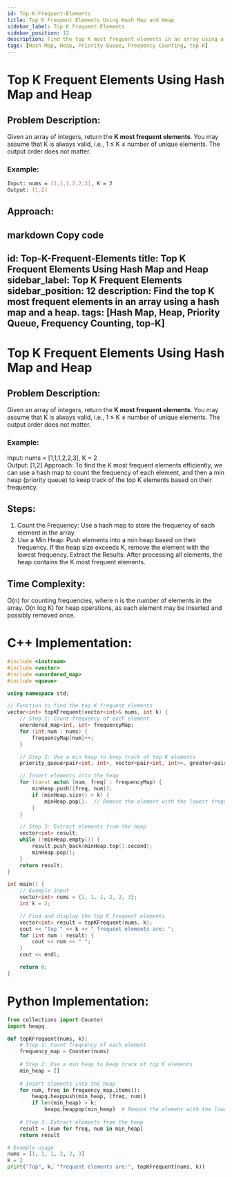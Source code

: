 ```yaml
---
id: Top-K-Frequent-Elements
title: Top K Frequent Elements Using Hash Map and Heap
sidebar_label: Top K Frequent Elements
sidebar_position: 12
description: Find the top K most frequent elements in an array using a hash map and a heap.
tags: [Hash Map, Heap, Priority Queue, Frequency Counting, top-K]
---
```


# Top K Frequent Elements Using Hash Map and Heap

## Problem Description:
Given an array of integers, return the **K most frequent elements**. You may assume that K is always valid, i.e., 1 ≤ K ≤ number of unique elements. The output order does not matter.

### Example:
```bash
Input: nums = [1,1,1,2,2,3], K = 2  
Output: [1,2]
```

## Approach:

markdown
Copy code
---
id: Top-K-Frequent-Elements
title: Top K Frequent Elements Using Hash Map and Heap
sidebar_label: Top K Frequent Elements
sidebar_position: 12
description: Find the top K most frequent elements in an array using a hash map and a heap.
tags: [Hash Map, Heap, Priority Queue, Frequency Counting, top-K]
---

# Top K Frequent Elements Using Hash Map and Heap

## Problem Description:
Given an array of integers, return the **K most frequent elements**. You may assume that K is always valid, i.e., 1 ≤ K ≤ number of unique elements. The output order does not matter.

### Example:
Input: nums = [1,1,1,2,2,3], K = 2  
Output: [1,2]
Approach:
To find the K most frequent elements efficiently, we can use a hash map to count the frequency of each element, and then a min heap (priority queue) to keep track of the top K elements based on their frequency.

## Steps:
1. Count the Frequency: Use a hash map to store the frequency of each element in the array.
2. Use a Min Heap:
Push elements into a min heap based on their frequency.
If the heap size exceeds K, remove the element with the lowest frequency.
Extract the Results: After processing all elements, the heap contains the K most frequent elements.

## Time Complexity:
O(n) for counting frequencies, where n is the number of elements in the array.
O(n log K) for heap operations, as each element may be inserted and possibly removed once.

# C++ Implementation:

```cpp
#include <iostream>
#include <vector>
#include <unordered_map>
#include <queue>

using namespace std;

// Function to find the top K frequent elements
vector<int> topKFrequent(vector<int>& nums, int k) {
    // Step 1: Count frequency of each element
    unordered_map<int, int> frequencyMap;
    for (int num : nums) {
        frequencyMap[num]++;
    }

    // Step 2: Use a min heap to keep track of top K elements
    priority_queue<pair<int, int>, vector<pair<int, int>>, greater<pair<int, int>>> minHeap;

    // Insert elements into the heap
    for (const auto& [num, freq] : frequencyMap) {
        minHeap.push({freq, num});
        if (minHeap.size() > k) {
            minHeap.pop();  // Remove the element with the lowest frequency
        }
    }

    // Step 3: Extract elements from the heap
    vector<int> result;
    while (!minHeap.empty()) {
        result.push_back(minHeap.top().second);
        minHeap.pop();
    }
    return result;
}

int main() {
    // Example input
    vector<int> nums = {1, 1, 1, 2, 2, 3};
    int k = 2;

    // Find and display the top K frequent elements
    vector<int> result = topKFrequent(nums, k);
    cout << "Top " << k << " frequent elements are: ";
    for (int num : result) {
        cout << num << " ";
    }
    cout << endl;

    return 0;
}
```

# Python Implementation:
```python
from collections import Counter
import heapq

def topKFrequent(nums, k):
    # Step 1: Count frequency of each element
    frequency_map = Counter(nums)
    
    # Step 2: Use a min heap to keep track of top K elements
    min_heap = []
    
    # Insert elements into the heap
    for num, freq in frequency_map.items():
        heapq.heappush(min_heap, (freq, num))
        if len(min_heap) > k:
            heapq.heappop(min_heap)  # Remove the element with the lowest frequency
    
    # Step 3: Extract elements from the heap
    result = [num for freq, num in min_heap]
    return result

# Example usage
nums = [1, 1, 1, 2, 2, 3]
k = 2
print("Top", k, "frequent elements are:", topKFrequent(nums, k))
```
